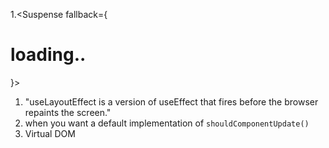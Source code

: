 1.<Suspense fallback={<h1>loading..</h1>}>
1. "useLayoutEffect is a version of useEffect that fires before the browser repaints the screen."
2.  when you want a default implementation of `shouldComponentUpdate()`
3.  Virtual DOM